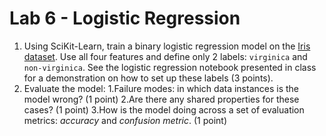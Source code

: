 # Lab 6 - Logistic Regression

1. Using SciKit-Learn, train a binary logistic regression model on the [Iris dataset](https://scikit-learn.org/stable/auto_examples/datasets/plot_iris_dataset.html). Use all four features and define only 2 labels: `virginica` and `non-virginica`. See the logistic regression notebook presented in class for a demonstration on how to set up these labels (3 points).
2. Evaluate the model:
  1.Failure modes: in which data instances is the model wrong? (1 point)
  2.Are there any shared properties for these cases? (1 point)
  3.How is the model doing across a set of evaluation metrics: _accuracy_ and _confusion metric_. (1 point)